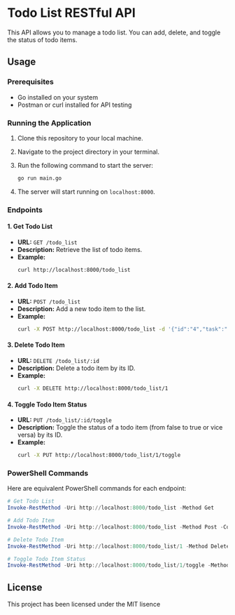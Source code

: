 # Todo List RESTful API

This API allows you to manage a todo list. You can add, delete, and toggle the status of todo items.

## Usage

### Prerequisites

- Go installed on your system
- Postman or curl installed for API testing

### Running the Application

1. Clone this repository to your local machine.

2. Navigate to the project directory in your terminal.

3. Run the following command to start the server:

    ```sh
    go run main.go
    ```

4. The server will start running on `localhost:8000`.

### Endpoints

#### 1. Get Todo List

- **URL:** `GET /todo_list`
- **Description:** Retrieve the list of todo items.
- **Example:**
    ```sh
    curl http://localhost:8000/todo_list
    ```

#### 2. Add Todo Item

- **URL:** `POST /todo_list`
- **Description:** Add a new todo item to the list.
- **Example:**
    ```sh
    curl -X POST http://localhost:8000/todo_list -d '{"id":"4","task":"New Task","status":false}' -H "Content-Type: application/json"
    ```

#### 3. Delete Todo Item

- **URL:** `DELETE /todo_list/:id`
- **Description:** Delete a todo item by its ID.
- **Example:**
    ```sh
    curl -X DELETE http://localhost:8000/todo_list/1
    ```

#### 4. Toggle Todo Item Status

- **URL:** `PUT /todo_list/:id/toggle`
- **Description:** Toggle the status of a todo item (from false to true or vice versa) by its ID.
- **Example:**
    ```sh
    curl -X PUT http://localhost:8000/todo_list/1/toggle
    ```

### PowerShell Commands

Here are equivalent PowerShell commands for each endpoint:

```powershell
# Get Todo List
Invoke-RestMethod -Uri http://localhost:8000/todo_list -Method Get

# Add Todo Item
Invoke-RestMethod -Uri http://localhost:8000/todo_list -Method Post -ContentType 'application/json' -Body '{"id":"4","task":"New Task","status":false}'

# Delete Todo Item
Invoke-RestMethod -Uri http://localhost:8000/todo_list/1 -Method Delete

# Toggle Todo Item Status
Invoke-RestMethod -Uri http://localhost:8000/todo_list/1/toggle -Method Put

```

## License
This project has been licensed under the MIT lisence

